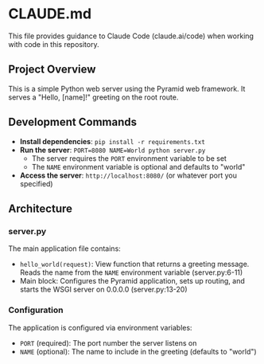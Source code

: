 # CLAUDE.md

This file provides guidance to Claude Code (claude.ai/code) when working with code in this repository.

## Project Overview

This is a simple Python web server using the Pyramid web framework. It serves a "Hello, [name]!" greeting on the root route.

## Development Commands

- **Install dependencies**: `pip install -r requirements.txt`
- **Run the server**: `PORT=8080 NAME=World python server.py`
  - The server requires the `PORT` environment variable to be set
  - The `NAME` environment variable is optional and defaults to "world"
- **Access the server**: `http://localhost:8080/` (or whatever port you specified)

## Architecture

### server.py

The main application file contains:
- `hello_world(request)`: View function that returns a greeting message. Reads the name from the `NAME` environment variable (server.py:6-11)
- Main block: Configures the Pyramid application, sets up routing, and starts the WSGI server on 0.0.0.0 (server.py:13-20)

### Configuration

The application is configured via environment variables:
- `PORT` (required): The port number the server listens on
- `NAME` (optional): The name to include in the greeting (defaults to "world")
